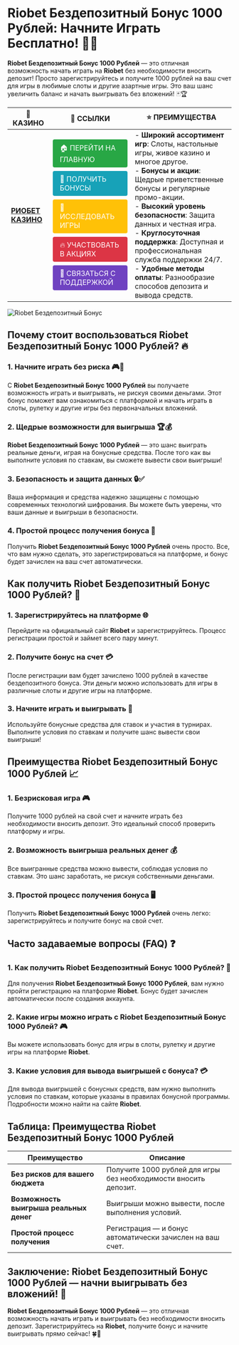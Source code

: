 # **Riobet Бездепозитный Бонус 1000 Рублей: Начните Играть Бесплатно!** 🎰💸

**Riobet Бездепозитный Бонус 1000 Рублей** — это отличная возможность начать играть на **Riobet** без необходимости вносить депозит! Просто зарегистрируйтесь и получите 1000 рублей на ваш счет для игры в любимые слоты и другие азартные игры. Это ваш шанс увеличить баланс и начать выигрывать без вложений! 🃏🏆

| 🎰 **КАЗИНО**                              | 🔗 **ССЫЛКИ**                                                                                                                                                                                                                                                                                                   | ⭐ **ПРЕИМУЩЕСТВА**                                                                                     |
|--------------------------------------------|----------------------------------------------------------------------------------------------------------------------------------------------------------------------------------------------------------------------------------------------------------------------------------------------------------------|--------------------------------------------------------------------------------------------------------|
| **[РИОБЕТ КАЗИНО](https://brandplay.link/7xBLTPyj)** | <a href="https://brandplay.link/7xBLTPyj" style="display: inline-block; padding: 8px 16px; margin: 4px 0; background-color: #28a745; color: white; text-decoration: none; border-radius: 4px;">🏠 ПЕРЕЙТИ НА ГЛАВНУЮ</a><br> <a href="https://brandplay.link/7xBLTPyj" style="display: inline-block; padding: 8px 16px; margin: 4px 0; background-color: #17a2b8; color: white; text-decoration: none; border-radius: 4px;">🎁 ПОЛУЧИТЬ БОНУСЫ</a><br> <a href="https://brandplay.link/7xBLTPyj" style="display: inline-block; padding: 8px 16px; margin: 4px 0; background-color: #ffc107; color: white; text-decoration: none; border-radius: 4px;">🎲 ИССЛЕДОВАТЬ ИГРЫ</a><br> <a href="https://brandplay.link/7xBLTPyj" style="display: inline-block; padding: 8px 16px; margin: 4px 0; background-color: #dc3545; color: white; text-decoration: none; border-radius: 4px;">🔥 УЧАСТВОВАТЬ В АКЦИЯХ</a><br> <a href="https://brandplay.link/7xBLTPyj" style="display: inline-block; padding: 8px 16px; margin: 4px 0; background-color: #6f42c1; color: white; text-decoration: none; border-radius: 4px;">💬 СВЯЗАТЬСЯ С ПОДДЕРЖКОЙ</a> | - **Широкий ассортимент игр**: Слоты, настольные игры, живое казино и многое другое.<br>- **Бонусы и акции**: Щедрые приветственные бонусы и регулярные промо-акции.<br>- **Высокий уровень безопасности**: Защита данных и честная игра.<br>- **Круглосуточная поддержка**: Доступная и профессиональная служба поддержки 24/7.<br>- **Удобные методы оплаты**: Разнообразие способов депозита и вывода средств. |

![Riobet Бездепозитный Бонус](https://avatars.mds.yandex.net/i?id=761c4f42bcdd3eac6fea742c19509810_l-9245471-images-thumbs&n=13)

## Почему стоит воспользоваться **Riobet Бездепозитный Бонус 1000 Рублей**? 🔥

### 1. **Начните играть без риска** 🎮💸

С **Riobet Бездепозитный Бонус 1000 Рублей** вы получаете возможность играть и выигрывать, не рискуя своими деньгами. Этот бонус поможет вам ознакомиться с платформой и начать играть в слоты, рулетку и другие игры без первоначальных вложений.

### 2. **Щедрые возможности для выигрыша** 🏆💰

**Riobet Бездепозитный Бонус 1000 Рублей** — это шанс выиграть реальные деньги, играя на бонусные средства. После того как вы выполните условия по ставкам, вы сможете вывести свои выигрыши!

### 3. **Безопасность и защита данных** 🔒✅

Ваша информация и средства надежно защищены с помощью современных технологий шифрования. Вы можете быть уверены, что ваши данные и выигрыши в безопасности.

### 4. **Простой процесс получения бонуса** 📝

Получить **Riobet Бездепозитный Бонус 1000 Рублей** очень просто. Все, что вам нужно сделать, это зарегистрироваться на платформе, и бонус будет зачислен на ваш счет автоматически.

## Как получить **Riobet Бездепозитный Бонус 1000 Рублей**? 🏁

### 1. **Зарегистрируйтесь на платформе** 🌐

Перейдите на официальный сайт **Riobet** и зарегистрируйтесь. Процесс регистрации простой и займет всего пару минут.

### 2. **Получите бонус на счет** 💳

После регистрации вам будет зачислено 1000 рублей в качестве бездепозитного бонуса. Эти деньги можно использовать для игры в различные слоты и другие игры на платформе.

### 3. **Начните играть и выигрывать** 🎰

Используйте бонусные средства для ставок и участия в турнирах. Выполните условия по ставкам и получите шанс вывести свои выигрыши!

## Преимущества **Riobet Бездепозитный Бонус 1000 Рублей** 📈

### 1. **Безрисковая игра** 🎮

Получите 1000 рублей на свой счет и начните играть без необходимости вносить депозит. Это идеальный способ проверить платформу и игры.

### 2. **Возможность выигрыша реальных денег** 💰

Все выигранные средства можно вывести, соблюдая условия по ставкам. Это шанс заработать, не рискуя собственными деньгами.

### 3. **Простой процесс получения бонуса** 🖥️

Получить **Riobet Бездепозитный Бонус 1000 Рублей** очень легко: зарегистрируйтесь и получите бонус на свой счет.

## Часто задаваемые вопросы (FAQ) ❓

### **1. Как получить **Riobet Бездепозитный Бонус 1000 Рублей**?** 📝

Для получения **Riobet Бездепозитный Бонус 1000 Рублей**, вам нужно пройти регистрацию на платформе **Riobet**. Бонус будет зачислен автоматически после создания аккаунта.

### **2. Какие игры можно играть с **Riobet Бездепозитный Бонус 1000 Рублей**?** 🎮

Вы можете использовать бонус для игры в слоты, рулетку и другие игры на платформе **Riobet**.

### **3. Какие условия для вывода выигрышей с бонуса?** 💳

Для вывода выигрышей с бонусных средств, вам нужно выполнить условия по ставкам, которые указаны в правилах бонусной программы. Подробности можно найти на сайте **Riobet**.

## Таблица: Преимущества **Riobet Бездепозитный Бонус 1000 Рублей**

| Преимущество               | Описание                                       |
|----------------------------|------------------------------------------------|
| **Без рисков для вашего бюджета** | Получите 1000 рублей для игры без необходимости вносить депозит. |
| **Возможность выигрыша реальных денег** | Выигрыши можно вывести, после выполнения условий. |
| **Простой процесс получения** | Регистрация — и бонус автоматически зачислен на ваш счет. |

## Заключение: **Riobet Бездепозитный Бонус 1000 Рублей** — начни выигрывать без вложений! 🎉

**Riobet Бездепозитный Бонус 1000 Рублей** — это отличная возможность начать играть и выигрывать без необходимости вносить депозит. Зарегистрируйтесь на **Riobet**, получите бонус и начните выигрывать прямо сейчас! 🍀🎰

